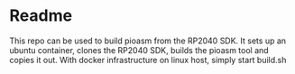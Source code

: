 # Readme
 
This repo can be used to build pioasm from the RP2040 SDK.
It sets up an ubuntu container, clones the RP2040 SDK, builds the pioasm tool and copies it out.
With docker infrastructure on linux host, simply start build.sh


